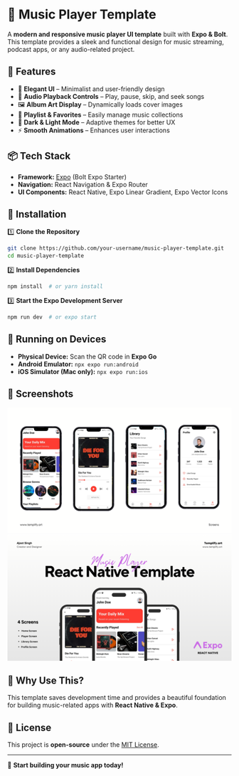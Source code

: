 # 🎵 Music Player Template

A **modern and responsive music player UI template** built with **Expo & Bolt**. This template provides a sleek and functional design for music streaming, podcast apps, or any audio-related project.

## 🚀 Features
- 🎨 **Elegant UI** – Minimalist and user-friendly design
- 🎵 **Audio Playback Controls** – Play, pause, skip, and seek songs
- 🖼️ **Album Art Display** – Dynamically loads cover images
- 📂 **Playlist & Favorites** – Easily manage music collections
- 🌙 **Dark & Light Mode** – Adaptive themes for better UX
- ⚡ **Smooth Animations** – Enhances user interactions

## 📦 Tech Stack
- **Framework:** [Expo](https://expo.dev/) (Bolt Expo Starter)
- **Navigation:** React Navigation & Expo Router
- **UI Components:** React Native, Expo Linear Gradient, Expo Vector Icons

## 📂 Installation

1️⃣ **Clone the Repository**
```bash
git clone https://github.com/your-username/music-player-template.git
cd music-player-template
```

2️⃣ **Install Dependencies**
```bash
npm install  # or yarn install
```

3️⃣ **Start the Expo Development Server**
```bash
npm run dev  # or expo start
```

## 📱 Running on Devices
- **Physical Device:** Scan the QR code in **Expo Go**
- **Android Emulator:** `npx expo run:android`
- **iOS Simulator (Mac only):** `npx expo run:ios`

## 📸 Screenshots
![UI](screenshots/screenshots1.png)
![UI](screenshots/screenshots2.png)

## 🌟 Why Use This?
This template saves development time and provides a beautiful foundation for building music-related apps with **React Native & Expo**.

## 📜 License
This project is **open-source** under the [MIT License](LICENSE).

---
🚀 **Start building your music app today!**